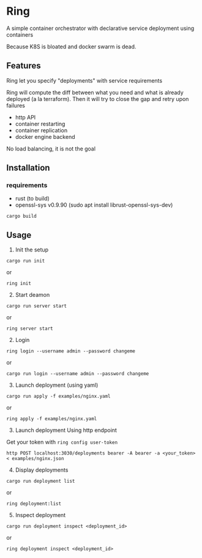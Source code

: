 # Ring

A simple container orchestrator with declarative service deployment using containers 

Because K8S is bloated and docker swarm is dead.

## Features 

Ring let you specify "deployments" with service requirements

Ring will compute the diff between what you need and what is already deployed (a la terraform).
Then it will try to close the gap and retry upon failures

- http API
- container restarting
- container replication
- docker engine backend

No load balancing, it is not the goal

## Installation 

### requirements

- rust (to build)
- openssl-sys v0.9.90 (sudo apt install librust-openssl-sys-dev)

```cargo build```

## Usage 

1. Init the setup

```cargo run init```

or 

```ring init```

2. Start deamon

```cargo run server start```

or

```ring server start```

2. Login

```ring login --username admin --password changeme```

or 

```cargo run login --username admin --password changeme```

3. Launch deployment (using yaml)

```cargo run apply -f examples/nginx.yaml```

or 

```ring apply -f examples/nginx.yaml```

3. Launch deployment Using http endpoint

Get your token with ``` ring config user-token ```

```http POST localhost:3030/deployments bearer -A bearer -a <your_token> < examples/nginx.json``` 


4. Display deployments

```cargo run deployment list```

or

```ring deployment:list```

5. Inspect deployment

```cargo run deployment inspect <deployment_id>```

or

```ring deployment inspect <deployment_id>```